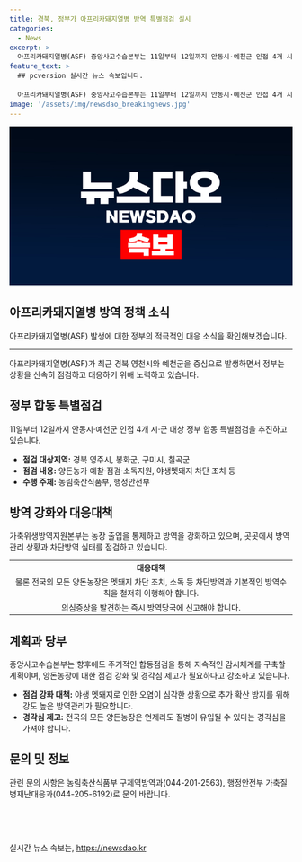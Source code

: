 ```yaml
---
title: 경북, 정부가 아프리카돼지열병 방역 특별점검 실시
categories:
  - News
excerpt: >
  아프리카돼지열병(ASF) 중앙사고수습본부는 11일부터 12일까지 안동시·예천군 인접 4개 시·군 대상 정부 합동 특별점검을 추진한다. 해당 지역에서 ASF 확산 우려로 인접 시·군 대상으로 방역점검을 실시하며, 방역수칙 준수 여부 등을 점검할 예정이다. 또한, 장마철 집중호우를 대비해 배수로 설치·정비, 내·외부 울타리 설치 등을 꼼꼼히 점검하여 미흡 사항은 보완하고 규정 위반 농가는 엄정 조치할 계획이다. ASF 확산 방지를 위해 강도 높은 방역관리를 강조하고, 의심증상 발견 시 즉시 신고를 당부했다. (출처: 정책브리핑)
feature_text: >
  ## pcversion 실시간 뉴스 속보입니다.

  아프리카돼지열병(ASF) 중앙사고수습본부는 11일부터 12일까지 안동시·예천군 인접 4개 시·군 대상 정부 합동 특별점검을 추진한다. 해당 지역에서 ASF 확산 우려로 인접 시·군 대상으로 방역점검을 실시하며, 방역수칙 준수 여부 등을 점검할 예정이다. 또한, 장마철 집중호우를 대비해 배수로 설치·정비, 내·외부 울타리 설치 등을 꼼꼼히 점검하여 미흡 사항은 보완하고 규정 위반 농가는 엄정 조치할 계획이다. ASF 확산 방지를 위해 강도 높은 방역관리를 강조하고, 의심증상 발견 시 즉시 신고를 당부했다. (출처: 정책브리핑)
image: '/assets/img/newsdao_breakingnews.jpg'
---
```


<p><img src="/assets/img/newsdao_breakingnews.jpg" alt="pcversion 속보" /></p>

<h2 data-ke-size="size26">아프리카돼지열병 방역 정책 소식</h2>

<p data-ke-size="size16">아프리카돼지열병(ASF) 발생에 대한 정부의 적극적인 대응 소식을 확인해보겠습니다.</p>

<hr>

<p data-ke-size="size16">아프리카돼지열병(ASF)가 최근 경북 영천시와 예천군을 중심으로 발생하면서 정부는 상황을 신속히 점검하고 대응하기 위해 노력하고 있습니다.</p>

<h2 data-ke-size="size24">정부 합동 특별점검</h2>

<p data-ke-size="size16">11일부터 12일까지 안동시·예천군 인접 4개 시·군 대상 정부 합동 특별점검을 추진하고 있습니다.</p>

<ul>
  <li><b>점검 대상지역:</b> 경북 영주시, 봉화군, 구미시, 칠곡군</li>
  <li><b>점검 내용:</b> 양돈농가 예찰·점검·소독지원, 야생멧돼지 차단 조치 등</li>
  <li><b>수행 주체:</b> 농림축산식품부, 행정안전부</li>
</ul>

<h2 data-ke-size="size24">방역 강화와 대응대책</h2>

<p data-ke-size="size16">가축위생방역지원본부는 농장 출입을 통제하고 방역을 강화하고 있으며, 곳곳에서 방역관리 상황과 차단방역 실태를 점검하고 있습니다.</p>

<table>
  <tr>
    <td style="text-align: center; height: 17px;"><b>대응대책</b></td>
  </tr>
  <tr>
    <td style="text-align: center; height: 17px;">물론 전국의 모든 양돈농장은 멧돼지 차단 조치, 소독 등 차단방역과 기본적인 방역수칙을 철저히 이행해야 합니다.</td>
  </tr>
  <tr>
    <td style="text-align: center; height: 17px;">의심증상을 발견하는 즉시 방역당국에 신고해야 합니다.</td>
  </tr>
</table>

<h2 data-ke-size="size24">계획과 당부</h2>

<p data-ke-size="size16">중앙사고수습본부는 향후에도 주기적인 합동점검을 통해 지속적인 감시체계를 구축할 계획이며, 양돈농장에 대한 점검 강화 및 경각심 제고가 필요하다고 강조하고 있습니다.</p>

<ul>
  <li><b>점검 강화 대책:</b> 야생 멧돼지로 인한 오염이 심각한 상황으로 추가 확산 방지를 위해 강도 높은 방역관리가 필요합니다.</li>
  <li><b>경각심 제고:</b> 전국의 모든 양돈농장은 언제라도 질병이 유입될 수 있다는 경각심을 가져야 합니다.</li>
</ul>

<h2 data-ke-size="size24">문의 및 정보</h2>

<p data-ke-size="size16">관련 문의 사항은 농림축산식품부 구제역방역과(044-201-2563), 행정안전부 가축질병재난대응과(044-205-6192)로 문의 바랍니다.</p>

<p data-ke-size="size16">&nbsp;</p>

<p data-ke-size="size16">&nbsp;</p>
실시간 뉴스 속보는, <a href="https://newsdao.kr" rel="dofollow">https://newsdao.kr</a>


